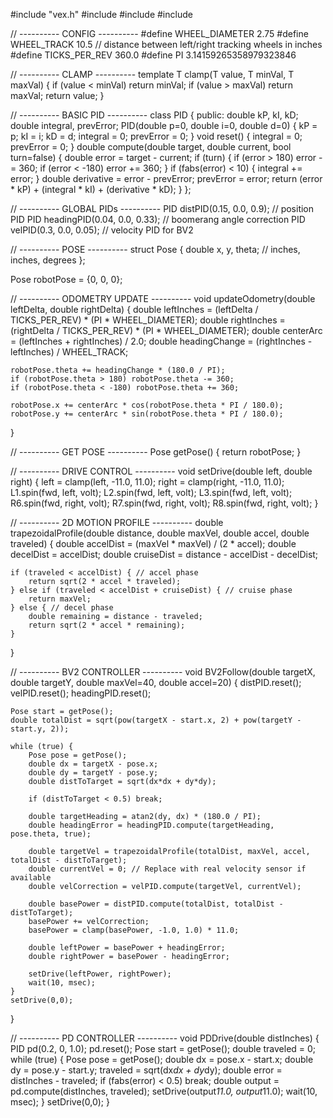 #include "vex.h"
#include <cmath>
#include <algorithm>
#include <vector>

// ---------- CONFIG ----------
#define WHEEL_DIAMETER 2.75
#define WHEEL_TRACK 10.5  // distance between left/right tracking wheels in inches
#define TICKS_PER_REV 360.0
#define PI 3.14159265358979323846

// ---------- CLAMP ----------
template <typename T>
T clamp(T value, T minVal, T maxVal) {
    if (value < minVal) return minVal;
    if (value > maxVal) return maxVal;
    return value;
}

// ---------- BASIC PID ----------
class PID {
public:
    double kP, kI, kD;
    double integral, prevError;
    PID(double p=0, double i=0, double d=0) {
        kP = p; kI = i; kD = d;
        integral = 0; prevError = 0;
    }
    void reset() { integral = 0; prevError = 0; }
    double compute(double target, double current, bool turn=false) {
        double error = target - current;
        if (turn) {
            if (error > 180) error -= 360;
            if (error < -180) error += 360;
        }
        if (fabs(error) < 10) { integral += error; }
        double derivative = error - prevError;
        prevError = error;
        return (error * kP) + (integral * kI) + (derivative * kD);
    }
};

// ---------- GLOBAL PIDs ----------
PID distPID(0.15, 0.0, 0.9);        // position PID
PID headingPID(0.04, 0.0, 0.33);    // boomerang angle correction
PID velPID(0.3, 0.0, 0.05);         // velocity PID for BV2

// ---------- POSE ----------
struct Pose {
    double x, y, theta; // inches, inches, degrees
};

Pose robotPose = {0, 0, 0};

// ---------- ODOMETRY UPDATE ----------
void updateOdometry(double leftDelta, double rightDelta) {
    double leftInches = (leftDelta / TICKS_PER_REV) * (PI * WHEEL_DIAMETER);
    double rightInches = (rightDelta / TICKS_PER_REV) * (PI * WHEEL_DIAMETER);
    double centerArc = (leftInches + rightInches) / 2.0;
    double headingChange = (rightInches - leftInches) / WHEEL_TRACK;

    robotPose.theta += headingChange * (180.0 / PI);
    if (robotPose.theta > 180) robotPose.theta -= 360;
    if (robotPose.theta < -180) robotPose.theta += 360;

    robotPose.x += centerArc * cos(robotPose.theta * PI / 180.0);
    robotPose.y += centerArc * sin(robotPose.theta * PI / 180.0);
}

// ---------- GET POSE ----------
Pose getPose() {
    return robotPose;
}

// ---------- DRIVE CONTROL ----------
void setDrive(double left, double right) {
    left = clamp(left, -11.0, 11.0);
    right = clamp(right, -11.0, 11.0);
    L1.spin(fwd, left, volt);
    L2.spin(fwd, left, volt);
    L3.spin(fwd, left, volt);
    R6.spin(fwd, right, volt);
    R7.spin(fwd, right, volt);
    R8.spin(fwd, right, volt);
}

// ---------- 2D MOTION PROFILE ----------
double trapezoidalProfile(double distance, double maxVel, double accel, double traveled) {
    double accelDist = (maxVel * maxVel) / (2 * accel);
    double decelDist = accelDist;
    double cruiseDist = distance - accelDist - decelDist;

    if (traveled < accelDist) { // accel phase
        return sqrt(2 * accel * traveled);
    } else if (traveled < accelDist + cruiseDist) { // cruise phase
        return maxVel;
    } else { // decel phase
        double remaining = distance - traveled;
        return sqrt(2 * accel * remaining);
    }
}

// ---------- BV2 CONTROLLER ----------
void BV2Follow(double targetX, double targetY, double maxVel=40, double accel=20) {
    distPID.reset();
    velPID.reset();
    headingPID.reset();

    Pose start = getPose();
    double totalDist = sqrt(pow(targetX - start.x, 2) + pow(targetY - start.y, 2));

    while (true) {
        Pose pose = getPose();
        double dx = targetX - pose.x;
        double dy = targetY - pose.y;
        double distToTarget = sqrt(dx*dx + dy*dy);

        if (distToTarget < 0.5) break;

        double targetHeading = atan2(dy, dx) * (180.0 / PI);
        double headingError = headingPID.compute(targetHeading, pose.theta, true);

        double targetVel = trapezoidalProfile(totalDist, maxVel, accel, totalDist - distToTarget);
        double currentVel = 0; // Replace with real velocity sensor if available
        double velCorrection = velPID.compute(targetVel, currentVel);

        double basePower = distPID.compute(totalDist, totalDist - distToTarget);
        basePower += velCorrection;
        basePower = clamp(basePower, -1.0, 1.0) * 11.0;

        double leftPower = basePower + headingError;
        double rightPower = basePower - headingError;

        setDrive(leftPower, rightPower);
        wait(10, msec);
    }
    setDrive(0,0);
}

// ---------- PD CONTROLLER ----------
void PDDrive(double distInches) {
    PID pd(0.2, 0, 1.0);
    pd.reset();
    Pose start = getPose();
    double traveled = 0;
    while (true) {
        Pose pose = getPose();
        double dx = pose.x - start.x;
        double dy = pose.y - start.y;
        traveled = sqrt(dx*dx + dy*dy);
        double error = distInches - traveled;
        if (fabs(error) < 0.5) break;
        double output = pd.compute(distInches, traveled);
        setDrive(output*11.0, output*11.0);
        wait(10, msec);
    }
    setDrive(0,0);
}
